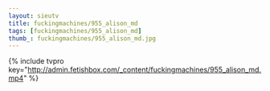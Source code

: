 ```yaml
--- 
layout: sieutv
title: fuckingmachines/955_alison_md
tags: [fuckingmachines/955_alison_md]
thumb_: fuckingmachines/955_alison_md.jpg
---
```

{% include tvpro key="http://admin.fetishbox.com/_content/fuckingmachines/955_alison_md.mp4" %} 
